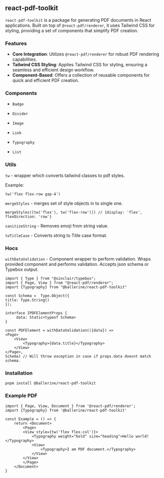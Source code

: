 ## react-pdf-toolkit

`react-pdf-toolkit` is a package for generating PDF documents in React applications. Built on top of `@react-pdf/renderer`, it uses Tailwind CSS for styling, providing a set of components that simplify PDF creation.

### Features

- **Core Integration**: Utilizes `@react-pdf/renderer` for robust PDF rendering capabilities.
- **Tailwind CSS Styling**: Applies Tailwind CSS for styling, ensuring a seamless and efficient design workflow.
- **Component-Based**: Offers a collection of reusable components for quick and efficient PDF creation.

### Components

- `Badge`

- `Divider`

- `Image`

- `Link`

- `Typography`

- `List`

### Utils

`tw` - wrapper which converts tailwind classes to pdf styles.

Example:

```
tw('flex flex-row gap-4')
```

`mergeStyles` - merges set of style objects in to single one.

```
mergeStyles([tw('flex'), tw('flex-row')]) // {display: 'flex', flexDirection: 'row'}
```

`sanitizeString` - Removes emoji from string value.

`toTitleCase` - Converts string to Title case format.

### Hocs

`withDataValidation` - Component wrapper to perform validation. Wraps provided component and performs validation. Accepts json schema or Typebox output.

```
import { Type } from "@sinclair/typebox";
import { Page, View } from "@react-pdf/renderer";
import {Typography} from "@ballerine/react-pdf-toolkit"

const Schema =  Type.Object({
title: Type.String()
});

interface IPDFElementProps {
	 data: Static<typeof Schema>
}

const PDFElement = withDataValidation(({data}) =>
<Page>
	<View>
		<Typography>{data.title}</Typography>
	</View>
</Page>,
Schema) // Will throw exception in case if props.data doesnt match schema.
```

### Installation

`pnpm install @ballerine/react-pdf-toolkit`

### Example PDF

```
import { Page, View, Document } from '@react-pdf/renderer';
import {Typography} from '@ballerine/react-pdf-toolkit'

const Example = () => {
	return <Document>
		<Page>
		<View style={tw('flex flex-col')}>
			<Typography weight="bold" size="heading">Hello world!</Typography>
			<View>
				<Typography>I am PDF document.</Typography>
			</View>
		</View>
		</Page>
	</Document>
}
```
